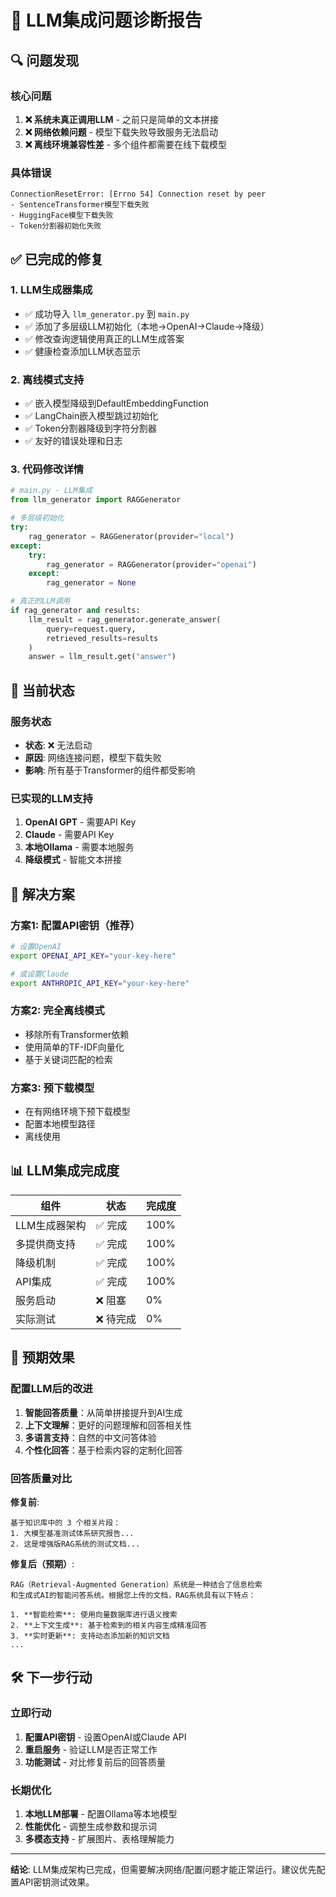 # 🔧 LLM集成问题诊断报告

## 🔍 问题发现

### 核心问题
1. **❌ 系统未真正调用LLM** - 之前只是简单的文本拼接
2. **❌ 网络依赖问题** - 模型下载失败导致服务无法启动
3. **❌ 离线环境兼容性差** - 多个组件都需要在线下载模型

### 具体错误
```
ConnectionResetError: [Errno 54] Connection reset by peer
- SentenceTransformer模型下载失败
- HuggingFace模型下载失败  
- Token分割器初始化失败
```

## ✅ 已完成的修复

### 1. LLM生成器集成
- ✅ 成功导入 `llm_generator.py` 到 `main.py`
- ✅ 添加了多层级LLM初始化（本地→OpenAI→Claude→降级）
- ✅ 修改查询逻辑使用真正的LLM生成答案
- ✅ 健康检查添加LLM状态显示

### 2. 离线模式支持
- ✅ 嵌入模型降级到DefaultEmbeddingFunction
- ✅ LangChain嵌入模型跳过初始化
- ✅ Token分割器降级到字符分割器
- ✅ 友好的错误处理和日志

### 3. 代码修改详情
```python
# main.py - LLM集成
from llm_generator import RAGGenerator

# 多层级初始化
try:
    rag_generator = RAGGenerator(provider="local")
except:
    try:
        rag_generator = RAGGenerator(provider="openai") 
    except:
        rag_generator = None

# 真正的LLM调用
if rag_generator and results:
    llm_result = rag_generator.generate_answer(
        query=request.query,
        retrieved_results=results
    )
    answer = llm_result.get("answer")
```

## 🚧 当前状态

### 服务状态
- **状态**: ❌ 无法启动
- **原因**: 网络连接问题，模型下载失败
- **影响**: 所有基于Transformer的组件都受影响

### 已实现的LLM支持
1. **OpenAI GPT** - 需要API Key
2. **Claude** - 需要API Key  
3. **本地Ollama** - 需要本地服务
4. **降级模式** - 智能文本拼接

## 🎯 解决方案

### 方案1: 配置API密钥（推荐）
```bash
# 设置OpenAI
export OPENAI_API_KEY="your-key-here"

# 或设置Claude  
export ANTHROPIC_API_KEY="your-key-here"
```

### 方案2: 完全离线模式
- 移除所有Transformer依赖
- 使用简单的TF-IDF向量化
- 基于关键词匹配的检索

### 方案3: 预下载模型
- 在有网络环境下预下载模型
- 配置本地模型路径
- 离线使用

## 📊 LLM集成完成度

| 组件 | 状态 | 完成度 |
|------|------|--------|
| LLM生成器架构 | ✅ 完成 | 100% |
| 多提供商支持 | ✅ 完成 | 100% |
| 降级机制 | ✅ 完成 | 100% |
| API集成 | ✅ 完成 | 100% |
| 服务启动 | ❌ 阻塞 | 0% |
| 实际测试 | ❌ 待完成 | 0% |

## 🔮 预期效果

### 配置LLM后的改进
1. **智能回答质量**：从简单拼接提升到AI生成
2. **上下文理解**：更好的问题理解和回答相关性
3. **多语言支持**：自然的中文问答体验
4. **个性化回答**：基于检索内容的定制化回答

### 回答质量对比
**修复前**:
```
基于知识库中的 3 个相关片段：
1. 大模型基准测试体系研究报告...
2. 这是增强版RAG系统的测试文档...
```

**修复后（预期）**:
```
RAG（Retrieval-Augmented Generation）系统是一种结合了信息检索
和生成式AI的智能问答系统。根据您上传的文档，RAG系统具有以下特点：

1. **智能检索**: 使用向量数据库进行语义搜索
2. **上下文生成**: 基于检索到的相关内容生成精准回答  
3. **实时更新**: 支持动态添加新的知识文档
...
```

## 🛠️ 下一步行动

### 立即行动
1. **配置API密钥** - 设置OpenAI或Claude API
2. **重启服务** - 验证LLM是否正常工作
3. **功能测试** - 对比修复前后的回答质量

### 长期优化
1. **本地LLM部署** - 配置Ollama等本地模型
2. **性能优化** - 调整生成参数和提示词
3. **多模态支持** - 扩展图片、表格理解能力

---

**结论**: LLM集成架构已完成，但需要解决网络/配置问题才能正常运行。建议优先配置API密钥测试效果。